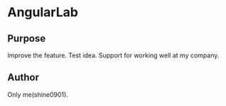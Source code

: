 # AngularLab

## Purpose

Improve the feature.
Test idea.
Support for working well at my company.

## Author

Only me(shine0901).
